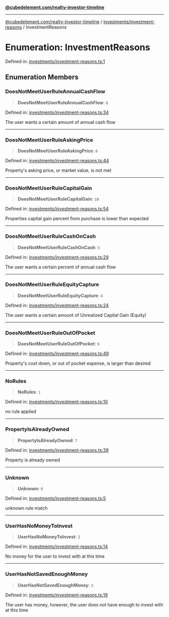 [**@cubedelement.com/realty-investor-timeline**](../../../index.md)

---

[@cubedelement.com/realty-investor-timeline](../../../modules.md) / [investments/investment-reasons](../index.md) / InvestmentReasons

# Enumeration: InvestmentReasons

Defined in: [investments/investment-reasons.ts:1](https://github.com/kvernon/realty-investor-timeline/blob/604db9c08bd36b2a48c8b342796ed6cd0d1401e0/src/investments/investment-reasons.ts#L1)

## Enumeration Members

### DoesNotMeetUserRuleAnnualCashFlow

> **DoesNotMeetUserRuleAnnualCashFlow**: `6`

Defined in: [investments/investment-reasons.ts:34](https://github.com/kvernon/realty-investor-timeline/blob/604db9c08bd36b2a48c8b342796ed6cd0d1401e0/src/investments/investment-reasons.ts#L34)

The user wants a certain amount of annual cash flow

---

### DoesNotMeetUserRuleAskingPrice

> **DoesNotMeetUserRuleAskingPrice**: `8`

Defined in: [investments/investment-reasons.ts:44](https://github.com/kvernon/realty-investor-timeline/blob/604db9c08bd36b2a48c8b342796ed6cd0d1401e0/src/investments/investment-reasons.ts#L44)

Property's asking price, or market value, is not met

---

### DoesNotMeetUserRuleCapitalGain

> **DoesNotMeetUserRuleCapitalGain**: `10`

Defined in: [investments/investment-reasons.ts:54](https://github.com/kvernon/realty-investor-timeline/blob/604db9c08bd36b2a48c8b342796ed6cd0d1401e0/src/investments/investment-reasons.ts#L54)

Properties capital gain percent from purchase is lower than expected

---

### DoesNotMeetUserRuleCashOnCash

> **DoesNotMeetUserRuleCashOnCash**: `5`

Defined in: [investments/investment-reasons.ts:29](https://github.com/kvernon/realty-investor-timeline/blob/604db9c08bd36b2a48c8b342796ed6cd0d1401e0/src/investments/investment-reasons.ts#L29)

The user wants a certain percent of annual cash flow

---

### DoesNotMeetUserRuleEquityCapture

> **DoesNotMeetUserRuleEquityCapture**: `4`

Defined in: [investments/investment-reasons.ts:24](https://github.com/kvernon/realty-investor-timeline/blob/604db9c08bd36b2a48c8b342796ed6cd0d1401e0/src/investments/investment-reasons.ts#L24)

The user wants a certain amount of Unrealized Capital Gain (Equity)

---

### DoesNotMeetUserRuleOutOfPocket

> **DoesNotMeetUserRuleOutOfPocket**: `9`

Defined in: [investments/investment-reasons.ts:49](https://github.com/kvernon/realty-investor-timeline/blob/604db9c08bd36b2a48c8b342796ed6cd0d1401e0/src/investments/investment-reasons.ts#L49)

Property's cost down, or out of pocket expense, is larger than desired

---

### NoRules

> **NoRules**: `1`

Defined in: [investments/investment-reasons.ts:10](https://github.com/kvernon/realty-investor-timeline/blob/604db9c08bd36b2a48c8b342796ed6cd0d1401e0/src/investments/investment-reasons.ts#L10)

no rule applied

---

### PropertyIsAlreadyOwned

> **PropertyIsAlreadyOwned**: `7`

Defined in: [investments/investment-reasons.ts:39](https://github.com/kvernon/realty-investor-timeline/blob/604db9c08bd36b2a48c8b342796ed6cd0d1401e0/src/investments/investment-reasons.ts#L39)

Property is already owned

---

### Unknown

> **Unknown**: `0`

Defined in: [investments/investment-reasons.ts:5](https://github.com/kvernon/realty-investor-timeline/blob/604db9c08bd36b2a48c8b342796ed6cd0d1401e0/src/investments/investment-reasons.ts#L5)

unknown rule match

---

### UserHasNoMoneyToInvest

> **UserHasNoMoneyToInvest**: `2`

Defined in: [investments/investment-reasons.ts:14](https://github.com/kvernon/realty-investor-timeline/blob/604db9c08bd36b2a48c8b342796ed6cd0d1401e0/src/investments/investment-reasons.ts#L14)

No money for the user to invest with at this time

---

### UserHasNotSavedEnoughMoney

> **UserHasNotSavedEnoughMoney**: `3`

Defined in: [investments/investment-reasons.ts:19](https://github.com/kvernon/realty-investor-timeline/blob/604db9c08bd36b2a48c8b342796ed6cd0d1401e0/src/investments/investment-reasons.ts#L19)

The user has money, however, the user does not have enough to invest with at this time
